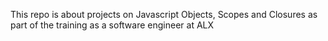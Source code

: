 This repo is about projects on Javascript Objects, Scopes and Closures as part of the training as a software engineer at ALX
